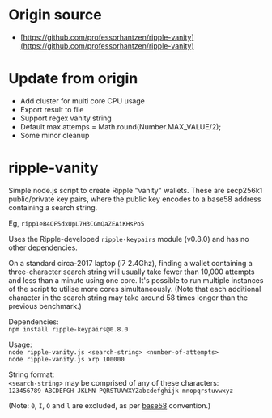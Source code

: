 # Origin source
* [https://github.com/professorhantzen/ripple-vanity](https://github.com/professorhantzen/ripple-vanity)

# Update from origin
* Add cluster for multi core CPU usage
* Export result to file
* Support regex vanity string
* Default max attemps = Math.round(Number.MAX_VALUE/2);
* Some minor cleanup

# ripple-vanity
Simple node.js script to create Ripple "vanity" wallets.  These are secp256k1 public/private key pairs, where the public key encodes to a base58 address containing a search string.

Eg, `ripp1eB4QF5dxUpL7H3CGmQaZEAiKHsPo5`

Uses the Ripple-developed `ripple-keypairs` module (v0.8.0) and has no other dependencies.

On a standard circa-2017 laptop (i7 2.4Ghz), finding a wallet containing a three-character search string will usually take fewer than 10,000 attempts and less than a minute using one core. It's possible to run multiple instances of the script to utilise more cores simultaneously. (Note that each additional character in the search string may take around 58 times longer than the previous benchmark.)

Dependencies:   
`npm install ripple-keypairs@0.8.0`

Usage:  
`node ripple-vanity.js <search-string> <number-of-attempts>`  
`node ripple-vanity.js xrp 100000`  

String format:   
`<search-string>` may be comprised of any of these characters:  
`123456789 ABCDEFGH JKLMN PQRSTUVWXYZabcdefghijk mnopqrstuvwxyz`  

(Note: `0`, `I`, `O` and `l` are excluded, as per [base58](https://en.wikipedia.org/wiki/Base58) convention.)

